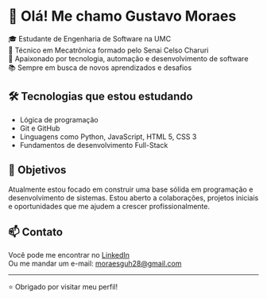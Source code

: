 # 👋 Olá! Me chamo Gustavo Moraes

🎓 Estudante de Engenharia de Software na UMC  
🔧 Técnico em Mecatrônica formado pelo Senai Celso Charuri  
🚀 Apaixonado por tecnologia, automação e desenvolvimento de software  
📚 Sempre em busca de novos aprendizados e desafios

## 🛠️ Tecnologias que estou estudando
- Lógica de programação
- Git e GitHub
- Linguagens como Python, JavaScript, HTML 5, CSS 3
- Fundamentos de desenvolvimento Full-Stack

## 📌 Objetivos
Atualmente estou focado em construir uma base sólida em programação e desenvolvimento de sistemas. Estou aberto a colaborações, projetos iniciais e oportunidades que me ajudem a crescer profissionalmente.

## 📫 Contato
Você pode me encontrar no [LinkedIn](https://www.linkedin.com/in/seu-usuario)  
Ou me mandar um e-mail: moraesguh28@gmail.com

---

⭐ Obrigado por visitar meu perfil!
